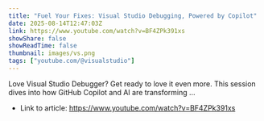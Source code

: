 ```yaml
---
title: "Fuel Your Fixes: Visual Studio Debugging, Powered by Copilot"
date: 2025-08-14T12:47:03Z
link: https://www.youtube.com/watch?v=BF4ZPk391xs
showShare: false
showReadTime: false
thumbnail: images/vs.png
tags: ["youtube.com/@visualstudio"]
---
```

Love Visual Studio Debugger? Get ready to love it even more. This session dives into how GitHub Copilot and AI are transforming ...

- Link to article: https://www.youtube.com/watch?v=BF4ZPk391xs